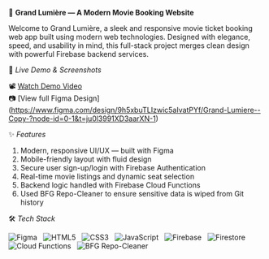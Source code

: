 🌟 **Grand Lumière — A Modern Movie Booking Website**

Welcome to Grand Lumière, a sleek and responsive movie ticket booking web app built using modern web technologies. Designed with elegance, speed, and usability in mind, this full-stack project merges clean design with powerful Firebase backend services.



🎥 *Live Demo & Screenshots*

📽️ [Watch Demo Video](#)  
📷 [View full Figma Design] (https://www.figma.com/design/9h5xbuTLIzwic5aIvatPYf/Grand-Lumiere--Copy-?node-id=0-1&t=ju0l3991XD3aarXN-1)




✨ *Features*

01. Modern, responsive UI/UX — built with Figma
02. Mobile-friendly layout with fluid design
03. Secure user sign-up/login with Firebase Authentication
04. Real-time movie listings and dynamic seat selection  
05. Backend logic handled with Firebase Cloud Functions  
06. Used BFG Repo-Cleaner to ensure sensitive data is wiped from Git history  




🛠 *Tech Stack*

![Figma](https://img.shields.io/badge/Figma-Design-ff4088?logo=figma&logoColor=white)&nbsp;&nbsp;
![HTML5](https://img.shields.io/badge/HTML5-Markup-e34c26?logo=html5&logoColor=white)&nbsp;&nbsp;
![CSS3](https://img.shields.io/badge/CSS3-Styling-1572B6?logo=css3&logoColor=white)&nbsp;&nbsp;
![JavaScript](https://img.shields.io/badge/JavaScript-Logic-F7DF1E?logo=javascript&logoColor=black)&nbsp;&nbsp;
![Firebase](https://img.shields.io/badge/Firebase-Backend-ffca28?logo=firebase&logoColor=black)&nbsp;&nbsp;
![Firestore](https://img.shields.io/badge/Cloud%20Firestore-Realtime%20DB-ffa000?logo=firebase)&nbsp;&nbsp;
![Cloud Functions](https://img.shields.io/badge/Cloud%20Functions-Serverless-4285f4?logo=googlecloud&logoColor=white)&nbsp;&nbsp;
![BFG Repo-Cleaner](https://img.shields.io/badge/BFG--Repo--Cleaner-Security-green?logo=git)
